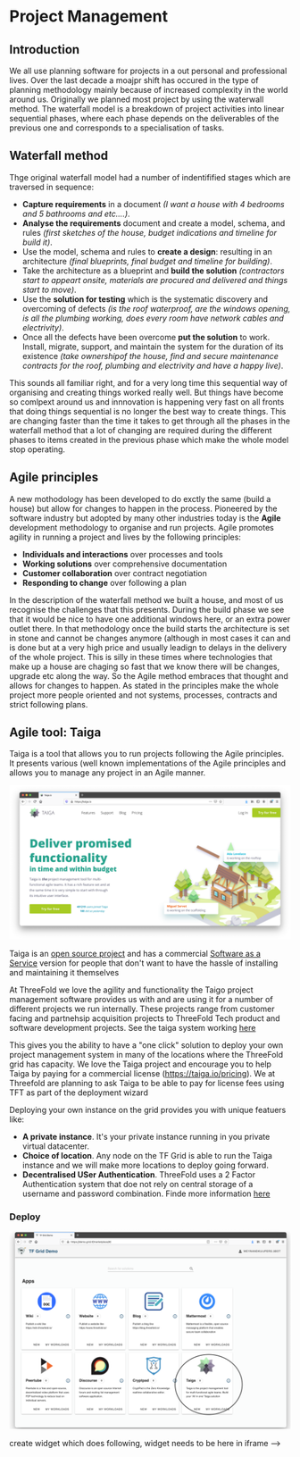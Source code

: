 # Project Management

## Introduction
We all use planning software for projects in a out personal and professional lives.  Over the last decade a moajpr shift has occured in the type of planning methodology mainly because of increased complexity in the world around us.  Originally we planned most project by using the waterwall method. The waterfall model is a breakdown of project activities into linear sequential phases, where each phase depends on the deliverables of the previous one and corresponds to a specialisation of tasks. 

## Waterfall method
Thge original waterfall model had a number of indentifified stages which are traversed in sequence:
- **Capture requirements** in a document _(I want a house with 4 bedrooms and 5 bathrooms and etc....)_.
- **Analyse the requirements** document and create a model, schema, and rules _(first sketches of the house, budget indications and timeline for build it)_.
- Use the model, schema and rules to **create a design**: resulting in an architecture _(final blueprints, final budget and timeline for building)_.
- Take the architecture as a blueprint and **build the solution** _(contractors start to appeart onsite, materials are procured and delivered and things start to move)_.
- Use the **solution for testing** which is the systematic discovery and overcoming of defects _(is the roof waterproof, are the windows opening, is all the plumbing working, does every room have network cables and electrivity)_.
- Once all the defects have been overcome **put the solution** to work.  Install, migrate, support, and maintain the system for the duration of its existence _(take ownershipof the house, find and secure maintenance contracts for the roof, plumbing and electrivity and have a happy live)_.

This sounds all familiar right, and for a very long time this sequential way of organising and creating things worked really well.  But things have become so comlpext around us and innnovation is happening very fast on all fronts that doing things sequential is no longer the best way to create things.  This are changing faster than the time it takes to get through all the phases in the waterfall method that a lot of changing are required during the different phases to items created in the previous phase which make the whole model stop operating.

## Agile principles
A new mothodology has been developed to do exctly the same (build a house) but allow for changes to happen in the process.  Pioneered by the software industry but adopted by many other industries today is the **Agile** development methodology to organise and run projects.  Agile promotes agility in running a project and lives by the following principles:
- **Individuals and interactions** over processes and tools
- **Working solutions** over comprehensive documentation
- **Customer collaboration** over contract negotiation
- **Responding to change** over following a plan 

In the description of the waterfall method we built a house, and most of us recognise the challenges that this presents.  During the build phase we see that it would be nice to have one additional windows here, or an extra power outlet there.  In that methodology once the build starts the architecture is set in stone and cannot be changes anymore (although in most cases it can and is done but at a very high price and usually leadign to delays in the delivery of the whole project. This is silly in these times where technologies that make up a house are chaging so fast that we know there will be changes, upgrade etc along the way.  So the Agile method embraces that thought and allows for changes to happen.  As stated in the principles make the whole project more people oriented and not systems, processes, contracts and strict following plans.

## Agile tool: Taiga
Taiga is a tool that allows you to run projects following the Agile principles.  It presents various (well known implementations of the Agile principles and allows you to manage any project in an Agile manner.

![](./img/taiga_frontpage.png)
<!--
Prefer the page to be shown in a window, will leave the original image for easy switch back 
![](./img/taiga.png)
-->

Taiga is an [open source project](https://github.com/taigaio) and has a commercial [Software as a Service](https://taiga.io/) version for people that don't want to have the hassle of installing and maintaining it themselves

At ThreeFold we love the agility and functionality the Taigo project management software provides us with and are using it for a number of different projects we run internally.  These projects range from customer facing and partnehsip acquisition projects to ThreeFold Tech product and software development projects.  See the taiga system working [here](https://circles.threefold.me/discover)

This gives you the ability to have a "one click" solution to deploy your own project management system in many of the locations where the ThreeFold grid has capacity.  We love the Taiga project and encourage you to help Taiga by paying for a commercial license (https://taiga.io/pricing). We at Threefold are planning to ask Taiga to be able to pay for license fees using TFT as part of the deployment wizard

Deploying your own instance on the grid provides you with unique featuers like:

- **A private instance**.  It's your private instance running in you private virtual datacenter.
- **Choice of location**.  Any node on the TF Grid is able to run the Taiga instance and we will make more locations to deploy going forward.
- **Decentralised USer Authentication**.  ThreeFold uses a 2 Factor Authentication system that doe not rely on central storage of a username and password combination.  Finde more information [here](3bot_authentication.md)

### Deploy

![](./img/taiga_oneclick.png)

<!-->
create widget which does following,
widget needs to be here in iframe
-->

<!--

Need to create a better high level overview of the Taiga deployment
- [ ] size: small/mid/large
  - small: ...
  - mid: ...
  - large ...
- [ ] location (mention more locations coming soon)
  - Ghent
  - Vienna
- [ ] name
  - name as used in solution (in the webui and on web)
- [ ] domain (name is prefix of this)
  - ava.tf
  - 3x0.me
  - refit.earth
  - co30.org
  - ninja.tf
  - base.tf
  - tf9.io
- [ ] git url
  - check in wizard git url works
- [ ] sshkey yes/no
  - if yes, ask sshkey for remote login

  - always deploy on ipv6 public
  - always deploy on webgateway


![](./img/taiga_price.png)
-->
